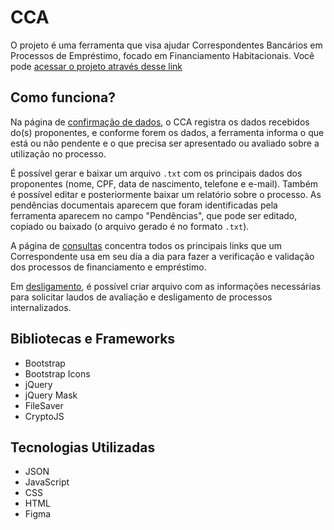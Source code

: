 # CCA

O projeto é uma ferramenta que visa ajudar Correspondentes Bancários em Processos de Empréstimo, focado em Financiamento Habitacionais. Você pode [acessar o projeto através desse link](https://gabrieszin.github.io/cca/)

## Como funciona?

Na página de [confirmação de dados](https://gabrieszin.github.io/cca/), o CCA registra os dados recebidos do(s) proponentes, e conforme forem os dados, a ferramenta informa o que está ou não pendente e o que precisa ser apresentado ou avaliado sobre a utilização no processo.

É possível gerar e baixar um arquivo `.txt` com os principais dados dos proponentes (nome, CPF, data de nascimento, telefone e e-mail). Também é possível editar e posteriormente baixar um relatório sobre o processo. As pendências documentais aparecem que foram identificadas pela ferramenta aparecem no campo "Pendências", que pode ser editado, copiado ou baixado (o arquivo gerado é no formato `.txt`).

A página de [consultas](https://gabrieszin.github.io/cca/consultas/) concentra todos os principais links que um Correspondente usa em seu dia a dia para fazer a verificação e validação dos processos de financiamento e empréstimo.

Em [desligamento](https://gabrieszin.github.io/cca/desligamento/), é possível criar arquivo com as informações necessárias para solicitar laudos de avaliação e desligamento de processos internalizados.

## Bibliotecas e Frameworks

- Bootstrap
- Bootstrap Icons
- jQuery
- jQuery Mask
- FileSaver
- CryptoJS

## Tecnologias Utilizadas

- JSON
- JavaScript
- CSS
- HTML
- Figma
